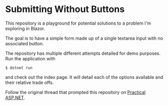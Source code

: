 # Submitting Without Buttons

This repository is a playground for potential solutions to a problem I'm
exploring in Blazor.

The goal is to have a simple form made up of a single textarea input with no
associated button.

The repository has multiple different attempts detailed for demo purposes. Run
the application with

```console
$ dotnet run
```

and check out the index page. It will detail each of the options available and
their relative trade offs.

Follow the original thread that prompted this repository on [Practical
ASP.NET](https://community.practicaldotnet.io/c/the-lounge/blazor-form-validation-without-submit-button).
